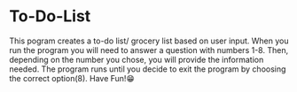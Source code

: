 # To-Do-List
This pogram creates a to-do list/ grocery list based on user input.
When you run the program you will need to answer a question with numbers 1-8. Then, depending on the number you chose, you will provide the information needed. The program runs until you decide to exit the program by choosing the correct option(8). Have Fun!😁
